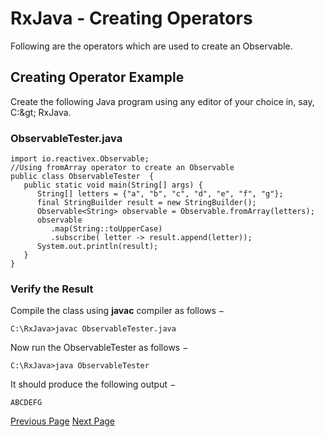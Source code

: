 # RxJava - Creating Operators
Following are the operators which are used to create an Observable.

## Creating Operator Example
Create the following Java program using any editor of your choice in, say, C:\&gt; RxJava.

### ObservableTester.java
```
import io.reactivex.Observable;
//Using fromArray operator to create an Observable
public class ObservableTester  {
   public static void main(String[] args) { 
      String[] letters = {"a", "b", "c", "d", "e", "f", "g"};
      final StringBuilder result = new StringBuilder();
      Observable<String> observable = Observable.fromArray(letters);
      observable
         .map(String::toUpperCase)
         .subscribe( letter -> result.append(letter));
      System.out.println(result);
   }
}
```
### Verify the Result
Compile the class using **javac** compiler as follows −

```
C:\RxJava>javac ObservableTester.java
```
Now run the ObservableTester as follows −

```
C:\RxJava>java ObservableTester
```
It should produce the following output −

```
ABCDEFG
```

[Previous Page](../rxjava/rxjava_compositedisposable.md) [Next Page](../rxjava/rxjava_transforming_operators.md) 
